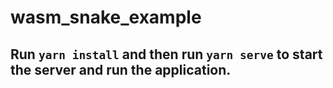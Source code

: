 # wasm_snake_example

## Run `yarn install` and then run `yarn serve` to start the server and run the application. 


